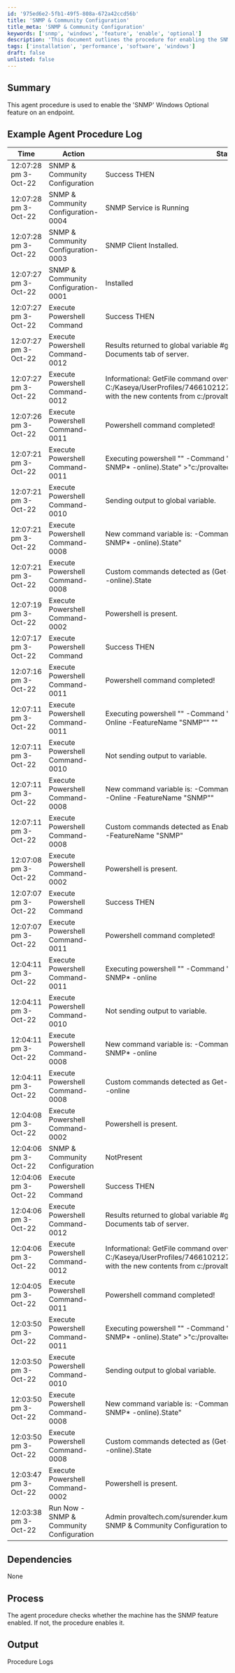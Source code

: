 ```yaml
---
id: '975ed6e2-5fb1-49f5-808a-672a42ccd56b'
title: 'SNMP & Community Configuration'
title_meta: 'SNMP & Community Configuration'
keywords: ['snmp', 'windows', 'feature', 'enable', 'optional']
description: 'This document outlines the procedure for enabling the SNMP Windows Optional feature on an endpoint, including example logs and a detailed process description.'
tags: ['installation', 'performance', 'software', 'windows']
draft: false
unlisted: false
---
```


## Summary

This agent procedure is used to enable the 'SNMP' Windows Optional feature on an endpoint.

## Example Agent Procedure Log

| Time                | Action                                    | Status                                          | User                             |
|---------------------|-------------------------------------------|-------------------------------------------------|----------------------------------|
| 12:07:28 pm 3-Oct-22 | SNMP & Community Configuration             | Success THEN                                   | provaltech.com/surender.kumar    |
| 12:07:28 pm 3-Oct-22 | SNMP & Community Configuration-0004       | SNMP Service is Running                        | provaltech.com/surender.kumar    |
| 12:07:28 pm 3-Oct-22 | SNMP & Community Configuration-0003       | SNMP Client Installed.                         | provaltech.com/surender.kumar    |
| 12:07:27 pm 3-Oct-22 | SNMP & Community Configuration-0001       | Installed                                      | provaltech.com/surender.kumar    |
| 12:07:27 pm 3-Oct-22 | Execute Powershell Command                 | Success THEN                                   | provaltech.com/surender.kumar    |
| 12:07:27 pm 3-Oct-22 | Execute Powershell Command-0012           | Results returned to global variable #global:psresult# and saved in Documents tab of server. | provaltech.com/surender.kumar    |
| 12:07:27 pm 3-Oct-22 | Execute Powershell Command-0012           | Informational: GetFile command overwrote the server file C:/Kaseya/UserProfiles/746610212782388/GetFiles/../docs/psoutput.txt with the new contents from c:/provaltech/psoutput.txt in THEN step 2. | provaltech.com/surender.kumar    |
| 12:07:26 pm 3-Oct-22 | Execute Powershell Command-0011           | Powershell command completed!                  | provaltech.com/surender.kumar    |
| 12:07:21 pm 3-Oct-22 | Execute Powershell Command-0011           | Executing powershell "" -Command "(Get-WindowsCapability -name SNMP* -online).State" >"c:/provaltech/psoutput.txt" | provaltech.com/surender.kumar    |
| 12:07:21 pm 3-Oct-22 | Execute Powershell Command-0010           | Sending output to global variable.             | provaltech.com/surender.kumar    |
| 12:07:21 pm 3-Oct-22 | Execute Powershell Command-0008           | New command variable is: -Command "(Get-WindowsCapability -name SNMP* -online).State" | provaltech.com/surender.kumar    |
| 12:07:21 pm 3-Oct-22 | Execute Powershell Command-0008           | Custom commands detected as (Get-WindowsCapability -name SNMP* -online).State | provaltech.com/surender.kumar    |
| 12:07:19 pm 3-Oct-22 | Execute Powershell Command-0002           | Powershell is present.                         | provaltech.com/surender.kumar    |
| 12:07:17 pm 3-Oct-22 | Execute Powershell Command                 | Success THEN                                   | provaltech.com/surender.kumar    |
| 12:07:16 pm 3-Oct-22 | Execute Powershell Command-0011           | Powershell command completed!                  | provaltech.com/surender.kumar    |
| 12:07:11 pm 3-Oct-22 | Execute Powershell Command-0011           | Executing powershell "" -Command "Enable-WindowsOptionalFeature -Online -FeatureName \"SNMP\"" "" | provaltech.com/surender.kumar    |
| 12:07:11 pm 3-Oct-22 | Execute Powershell Command-0010           | Not sending output to variable.                | provaltech.com/surender.kumar    |
| 12:07:11 pm 3-Oct-22 | Execute Powershell Command-0008           | New command variable is: -Command "Enable-WindowsOptionalFeature -Online -FeatureName \"SNMP\"" | provaltech.com/surender.kumar    |
| 12:07:11 pm 3-Oct-22 | Execute Powershell Command-0008           | Custom commands detected as Enable-WindowsOptionalFeature -Online -FeatureName "SNMP" | provaltech.com/surender.kumar    |
| 12:07:08 pm 3-Oct-22 | Execute Powershell Command-0002           | Powershell is present.                         | provaltech.com/surender.kumar    |
| 12:07:07 pm 3-Oct-22 | Execute Powershell Command                 | Success THEN                                   | provaltech.com/surender.kumar    |
| 12:07:07 pm 3-Oct-22 | Execute Powershell Command-0011           | Powershell command completed!                  | provaltech.com/surender.kumar    |
| 12:04:11 pm 3-Oct-22 | Execute Powershell Command-0011           | Executing powershell "" -Command "Get-WindowsCapability -name SNMP* -online | Add-WindowsCapability –Online" "" | provaltech.com/surender.kumar    |
| 12:04:11 pm 3-Oct-22 | Execute Powershell Command-0010           | Not sending output to variable.                | provaltech.com/surender.kumar    |
| 12:04:11 pm 3-Oct-22 | Execute Powershell Command-0008           | New command variable is: -Command "Get-WindowsCapability -name SNMP* -online | Add-WindowsCapability –Online" | provaltech.com/surender.kumar    |
| 12:04:11 pm 3-Oct-22 | Execute Powershell Command-0008           | Custom commands detected as Get-WindowsCapability -name SNMP* -online | Add-WindowsCapability –Online | provaltech.com/surender.kumar    |
| 12:04:08 pm 3-Oct-22 | Execute Powershell Command-0002           | Powershell is present.                         | provaltech.com/surender.kumar    |
| 12:04:06 pm 3-Oct-22 | SNMP & Community Configuration             | NotPresent                                     | provaltech.com/surender.kumar    |
| 12:04:06 pm 3-Oct-22 | Execute Powershell Command                 | Success THEN                                   | provaltech.com/surender.kumar    |
| 12:04:06 pm 3-Oct-22 | Execute Powershell Command-0012           | Results returned to global variable #global:psresult# and saved in Documents tab of server. | provaltech.com/surender.kumar    |
| 12:04:06 pm 3-Oct-22 | Execute Powershell Command-0012           | Informational: GetFile command overwrote the server file C:/Kaseya/UserProfiles/746610212782388/GetFiles/../docs/psoutput.txt with the new contents from c:/provaltech/psoutput.txt in THEN step 2. | provaltech.com/surender.kumar    |
| 12:04:05 pm 3-Oct-22 | Execute Powershell Command-0011           | Powershell command completed!                  | provaltech.com/surender.kumar    |
| 12:03:50 pm 3-Oct-22 | Execute Powershell Command-0011           | Executing powershell "" -Command "(Get-WindowsCapability -name SNMP* -online).State" >"c:/provaltech/psoutput.txt" | provaltech.com/surender.kumar    |
| 12:03:50 pm 3-Oct-22 | Execute Powershell Command-0010           | Sending output to global variable.             | provaltech.com/surender.kumar    |
| 12:03:50 pm 3-Oct-22 | Execute Powershell Command-0008           | New command variable is: -Command "(Get-WindowsCapability -name SNMP* -online).State" | provaltech.com/surender.kumar    |
| 12:03:50 pm 3-Oct-22 | Execute Powershell Command-0008           | Custom commands detected as (Get-WindowsCapability -name SNMP* -online).State | provaltech.com/surender.kumar    |
| 12:03:47 pm 3-Oct-22 | Execute Powershell Command-0002           | Powershell is present.                         | provaltech.com/surender.kumar    |
| 12:03:38 pm 3-Oct-22 | Run Now - SNMP & Community Configuration    | Admin provaltech.com/surender.kumar scheduled procedure Run Now - SNMP & Community Configuration to run at Oct 3 2022 12:03 PM | provaltech.com/surender.kumar    |

## Dependencies

None

## Process

The agent procedure checks whether the machine has the SNMP feature enabled. If not, the procedure enables it.

## Output

Procedure Logs



